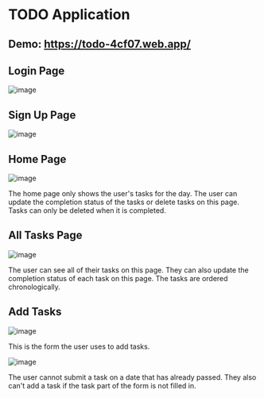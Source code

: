 # TODO Application

## Demo: https://todo-4cf07.web.app/

## Login Page

![image](https://github.com/user-attachments/assets/c924577c-c630-4306-8431-3f6d5bc6d242)

## Sign Up Page

![image](https://github.com/user-attachments/assets/222663a7-5fb6-4501-808d-b87bcf403a9f)


## Home Page
![image](https://github.com/user-attachments/assets/f5bb8d7f-8162-4da0-9b55-4725d325a55b)

The home page only shows the user's tasks for the day. The user can update the completion status of the tasks or delete tasks on this page. 
Tasks can only be deleted when it is completed.

## All Tasks Page

![image](https://github.com/user-attachments/assets/f310c849-2e9f-47d0-b760-5be060236ba9)

The user can see all of their tasks on this page. They can also update the completion status of each task on this page.
The tasks are ordered chronologically. 

## Add Tasks

![image](https://github.com/user-attachments/assets/ac6938c3-2b71-4777-bc4b-bae00abdbb5d)

This is the form the user uses to add tasks. 

![image](https://github.com/user-attachments/assets/2f1ebef2-cd4c-43e1-9edb-99fdf9529f0e)

The user cannot submit a task on a date that has already passed.
They also can't add a task if the task part of the form is not filled in.


